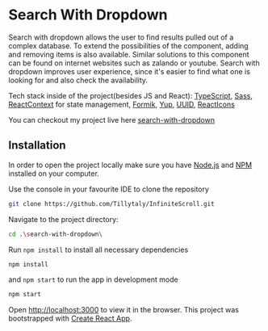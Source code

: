 # Search With Dropdown

Search with dropdown allows the user to find results pulled out of a complex database. To extend the possibilities of the component, adding and removing items is also available. Similar solutions to this component can be found on internet websites such as zalando or youtube. Search with dropdown improves user experience, since it's easier to find what one is looking for and also check the availability. 



Tech stack inside of the project(besides JS and React):
[TypeScript](https://www.typescriptlang.org/),
[Sass](https://sass-lang.com/),
[ReactContext](https://reactjs.org/docs/context.html) for state management,
[Formik](https://formik.org/docs/guides/validation),
[Yup](https://github.com/jquense/yup),
[UUID](https://www.npmjs.com/package/uuid),
[ReactIcons](https://react-icons.github.io/react-icons/)


You can checkout my project live here [search-with-dropdown](https://Tillytaly.github.io/infinite-scroll)


## Installation 
In order to open the project locally make sure you have [Node.js](https://nodejs.org/en/) and [NPM](https://www.npmjs.com/package/npm) installed on your computer.

Use the console in your favourite IDE to clone the repository

```bash
git clone https://github.com/Tillytaly/InfiniteScroll.git
```

Navigate to the project directory:

```bash
cd .\search-with-dropdown\
```

Run  `npm install` to install all necessary dependencies

```bash
npm install
```

and  `npm start` to run the app in development mode

```bash
npm start
```

Open [http://localhost:3000](http://localhost:3000) to view it in the browser.
This project was bootstrapped with [Create React App](https://github.com/facebook/create-react-app).
